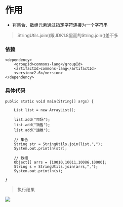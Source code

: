# 作用

* 将集合、数组元素通过指定字符连接为一个字符串

> StringUtils.join()跟JDK1.8里面的String.join()差不多

### 依赖

```
<dependency>
	<groupId>commons-lang</groupId>
	<artifactId>commons-lang</artifactId>
	<version>2.6</version>
</dependency>

```

### 具体代码

```
public static void main(String[] args) {

	List list = new ArrayList();

	list.add("市场");
	list.add("销售");
	list.add("运维");

	// 集合
	String str = StringUtils.join(list,",");
	System.out.println(str);

	// 数组
	Object[] arrs = {10010,10011,10086,10000};
	String s = StringUtils.join(arrs,",");
	System.out.println(s);

}
```

> 执行结果

![](https://javaweb-community.oss-cn-beijing.aliyuncs.com/2018/1101/70907dcdf5b84e589bfe9b6b8a33fb46.png)
